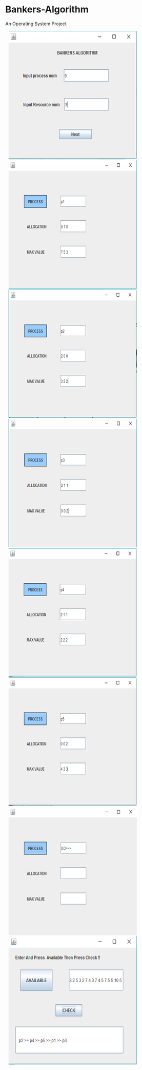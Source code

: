 # Bankers-Algorithm
An Operating System Project
<body>
<div style="float:left" >
    <img height="400" width="400" src="Images/1.png" hspace="10">
    <img height="400" width="400" src="Images/2.png" hspace="10">
    <img height="400" width="400" src="Images/3.png" hspace="10">
    <img height="400" width="400" src="Images/4.png" hspace="10">
    <img height="400" width="400" src="Images/5.png" hspace="10">
    <img height="400" width="400" src="Images/6.png" hspace="10">
    <img height="400" width="400" src="Images/7.png" hspace="10">
    <img height="400" width="400" src="Images/8.png" hspace="10">
</div>  
</body>
